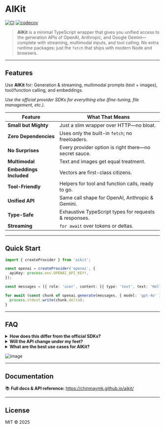 # AIKit

[![CI](https://github.com/chinmaymk/aikit/workflows/CI/badge.svg)](https://github.com/chinmaymk/aikit/actions)
[![codecov](https://codecov.io/gh/chinmaymk/aikit/branch/main/graph/badge.svg)](https://codecov.io/gh/chinmaymk/aikit)

> **AIKit** is a minimal TypeScript wrapper that gives you unified access to the generation APIs of OpenAI, Anthropic, and Google Gemini—complete with streaming, multimodal inputs, and tool calling. No extra runtime packages: just the `fetch` that ships with modern Node and browsers.

---

## Features

Use **AIKit** for: Generation & streaming, multimodal prompts (text + images), tool/function calling, and embeddings.

_Use the official provider SDKs for everything else (fine-tuning, file management, etc.)._

| Feature                 | What That Means                                       |
| ----------------------- | ----------------------------------------------------- |
| **Small but Mighty**    | Just a slim wrapper over HTTP—no bloat.               |
| **Zero Dependencies**   | Uses only the built-in `fetch`; no freeloaders.       |
| **No Surprises**        | Every provider option is right there—no secret sauce. |
| **Multimodal**          | Text and images get equal treatment.                  |
| **Embeddings Included** | Vectors are first-class citizens.                     |
| **Tool-Friendly**       | Helpers for tool and function calls, ready to go.     |
| **Unified API**         | Same call shape for OpenAI, Anthropic & Gemini.       |
| **Type-Safe**           | Exhaustive TypeScript types for requests & responses. |
| **Streaming**           | `for await` over tokens or deltas.                    |

---

## Quick Start

```ts
import { createProvider } from 'aikit';

const openai = createProvider('openai', {
  apiKey: process.env.OPENAI_API_KEY!,
});

const messages = [{ role: 'user', content: [{ type: 'text', text: 'Hello!' }] }];

for await (const chunk of openai.generate(messages, { model: 'gpt-4o' })) {
  process.stdout.write(chunk.delta);
}
```

---

## FAQ

<details>
<summary><strong>How does this differ from the official SDKs?</strong></summary>

AIKit focuses only on **generation** features across providers. That narrow focus lets us ship a smaller,
unified API surface. If you need file uploads, fine-tuning, vector stores, etc., use the vendor SDK.

</details>

<details>
<summary><strong>Will the API change under my feet?</strong></summary>

Vendor generation endpoints rarely break. When they occasionally do, we publish a new **major** AIKit version right away so you can upgrade with minimal fuss. We follow semantic versioning and document any change in the changelog.

</details>

<details>
<summary><strong>What are the best use cases for AIKit?</strong></summary>

Hand-rolling works for simple cases, but when you want streaming, multimodal inputs, consistent typings across providers, tool calls, environment-agnostic execution, or when you're simply interested in the generative features of large models, AIKit makes it easy—all in just a few lines.
</details>

![image](https://github.com/user-attachments/assets/b496b6ef-9301-4aa1-8ec4-bb6c7d65962a)

---

## Documentation

📚 **Full docs & API reference:** https://chinmaymk.github.io/aikit/

---

## License

MIT © 2025
